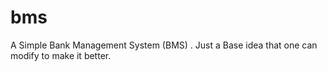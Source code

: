 # bms
A Simple Bank Management System (BMS) . Just a Base idea that one can modify to make it better.
